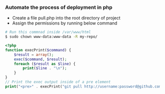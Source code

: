 ### Automate the process of deployment in php

* Create a file pull.php into the root directory of project
* Assign the permissions by running below command

```bash
# Run this commnad inside /var/www/html
$ sudo chown www-data:www-data -R my-repo/
```

```php
<?php 
function execPrint($command) {
    $result = array();
    exec($command, $result);
    foreach ($result as $line) {
        print($line . "\n");
    }
}
// Print the exec output inside of a pre element
print("<pre>" . execPrint("git pull http://username:password@github.com/ashish27aghera/quick_india.git master") . "</pre>");
```
